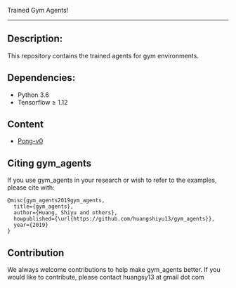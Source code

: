 

Trained Gym Agents!

------

## Description:

This repository contains the trained agents for gym environments.

## Dependencies:

- Python 3.6
- Tensorflow ≥ 1.12



## Content
- [Pong-v0](./pong_dqn)

## Citing gym_agents

If you use gym_agents in your research or wish to refer to the examples, please cite with:

```
@misc{gym_agents2019gym_agents,
  title={gym_agents},
  author={Huang, Shiyu and others},
  howpublished={\url{https://github.com/huangshiyu13/gym_agents}},
  year={2019}
}
```



## Contribution

We always welcome contributions to help make gym_agents better. If you would like to contribute, please  contact huangsy13 at gmail dot com